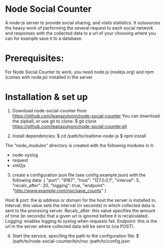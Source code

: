 Node Social Counter
===================
A node-js server to provide social sharing, and visits statistics. It outsources the heavy work of performing the several request to each social network and responses with the collected data to a url of your choosing where you can for example save it to a database.

Prerequisites: 
===================
For Node Social Counter to work, you need node.js (nodejs.org) and npm (comes with node.js) installed in the server

Installation & set up
===================
1) Download node-social-counter from https://github.com/leanazulyoro/node-social-counter You can download the zipball, or use git to clone: $ git clone https://github.com/leanazulyoro/node-social-counter.git

2) Install dependencies: 
$ cd /path/to/realtime-node-js 
$ npm install

The "node_modules" directory is created with the following modules in it:
- node-syslog
- request
- xml2js

3) create a configuration json file (see config.example.json) with the following data:
{
  "port":     "9187",
  "host":     "127.0.0.1",
  "interval": 5,
  "recalc_after": 20,
  "logging": true,
  "endpoint": "http://www.example.com/nsc/save_counts"
}

Host & port: the ip address or domain for the host the server is installed in.
Interval: this value sets the interval (in seconds) in which collected data is sent to the procesing server.
Recalc_after: this value specifies the amount of time (in seconds) that a given url is ignored before it is recalculated.
Logging: enables logging to syslog when requests fail.
Endpoint: this is the url in the server where collected data will be sent to (via POST).

4) Start the service, specifing the path to the configuration file:
$ /path/to/node-social-counter/bin/nsc /path/to/config.json

